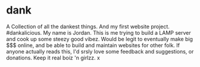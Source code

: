 # dank
A Collection of all the dankest things. And my first website project. #dankalicious. 
My name is Jordan. This is me trying to build a LAMP server and cook up some steezy good vibez. 
Would be legit to eventually make big $$$ online, and be able to build and maintain websites for other folk. 
If anyone actually reads this, I'd srsly love some feedback and suggestions, or donations. 
Keep it real boiz 'n girlzz. 
x 
